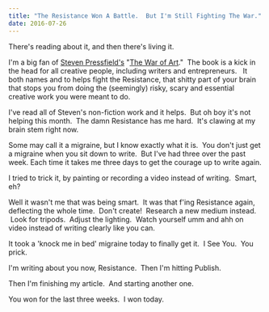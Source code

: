 ```yaml
---
title: "The Resistance Won A Battle.  But I'm Still Fighting The War."
date: 2016-07-26
---
```


There's reading about it, and then there's living it.

I'm a big fan of [Steven Pressfield's](http://www.stevenpressfield.com/) "[The War of Art](http://www.stevenpressfield.com/the-war-of-art/)."  The book is a kick in the head for all creative people, including writers and entrepreneurs.   It both names and to helps fight the Resistance, that shitty part of your brain that stops you from doing the (seemingly) risky, scary and essential creative work you were meant to do.

I've read all of Steven's non-fiction work and it helps.  But oh boy it's not helping this month.  The damn Resistance has me hard.  It's clawing at my brain stem right now.

Some may call it a migraine, but I know exactly what it is.  You don't just get a migraine when you sit down to write.  But I've had three over the past week. Each time it takes me three days to get the courage up to write again.

I tried to trick it, by painting or recording a video instead of writing.  Smart, eh?

Well it wasn't me that was being smart.  It was that f'ing Resistance again, deflecting the whole time.  Don't create!  Research a new medium instead.  Look for tripods.  Adjust the lighting.  Watch yourself umm and ahh on video instead of writing clearly like you can.

It took a 'knock me in bed' migraine today to finally get it.  I See You.  You prick.

I'm writing about you now, Resistance.  Then I'm hitting Publish.

Then I'm finishing my article.  And starting another one.

You won for the last three weeks.  I won today.
